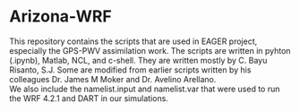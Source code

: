 # Arizona-WRF
This repository contains the scripts that are used in EAGER project, especially the GPS-PWV assimilation work. 
The scripts are written in pyhton (.ipynb), Matlab, NCL, and c-shell. They are written mostly by C. Bayu Risanto, S.J. Some are modified from earlier scripts written by his colleagues Dr. James M Moker and Dr. Avelino Arellano.  
We also include the namelist.input and namelist.var that were used to run the WRF 4.2.1 and DART in our simulations.
